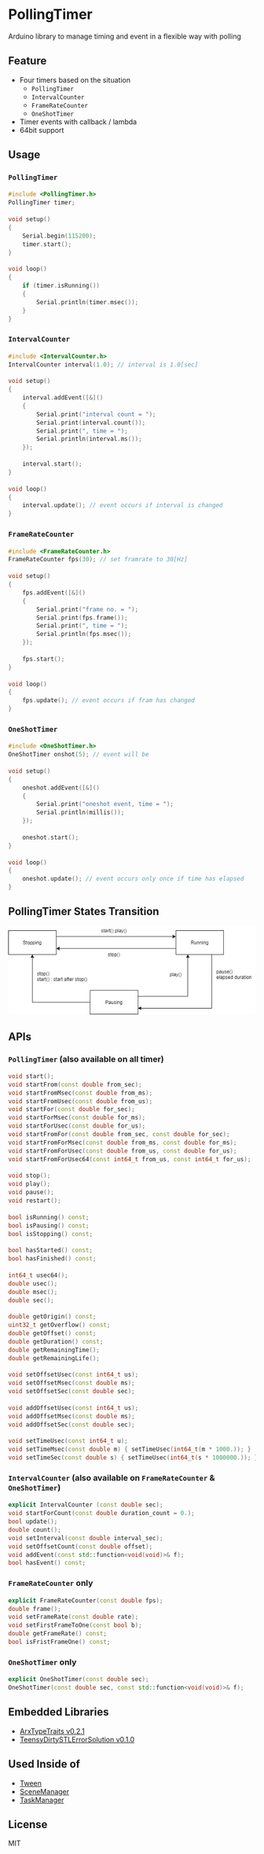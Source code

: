 # PollingTimer

Arduino library to manage timing and event in a flexible way with polling


## Feature

- Four timers based on the situation
  - `PollingTimer`
  - `IntervalCounter`
  - `FrameRateCounter`
  - `OneShotTimer`
- Timer events with callback / lambda
- 64bit support


## Usage

### `PollingTimer`

``` C++
#include <PollingTimer.h>
PollingTimer timer;

void setup()
{
    Serial.begin(115200);
    timer.start();
}

void loop()
{
    if (timer.isRunning())
    {
        Serial.println(timer.msec());
    }
}
```

### `IntervalCounter`

``` C++
#include <IntervalCounter.h>
IntervalCounter interval(1.0); // interval is 1.0[sec]

void setup()
{
    interval.addEvent([&]()
    {
        Serial.print("interval count = ");
        Serial.print(interval.count());
        Serial.print(", time = ");
        Serial.println(interval.ms());
    });

    interval.start();
}

void loop()
{
    interval.update(); // event occurs if interval is changed
}
```

### `FrameRateCounter`

``` C++
#include <FrameRateCounter.h>
FrameRateCounter fps(30); // set framrate to 30[Hz]

void setup()
{
    fps.addEvent([&]()
    {
        Serial.print("frame no. = ");
        Serial.print(fps.frame());
        Serial.print(", time = ");
        Serial.println(fps.msec());
    });

    fps.start();
}

void loop()
{
    fps.update(); // event occurs if fram has changed
}
```

### `OneShotTimer`

``` C++
#include <OneShotTimer.h>
OneShotTimer onshot(5); // event will be

void setup()
{
    oneshot.addEvent([&]()
    {
        Serial.print("oneshot event, time = ");
        Serial.println(millis());
    });

    oneshot.start();
}

void loop()
{
    oneshot.update(); // event occurs only once if time has elapsed
}
```


## PollingTimer States Transition

![](resources/pollingtimer_states.jpg)


## APIs

### `PollingTimer` (also available on all timer)

``` C++
void start();
void startFrom(const double from_sec);
void startFromMsec(const double from_ms);
void startFromUsec(const double from_us);
void startFor(const double for_sec);
void startForMsec(const double for_ms);
void startForUsec(const double for_us);
void startFromFor(const double from_sec, const double for_sec);
void startFromForMsec(const double from_ms, const double for_ms);
void startFromForUsec(const double from_us, const double for_us);
void startFromForUsec64(const int64_t from_us, const int64_t for_us);

void stop();
void play();
void pause();
void restart();

bool isRunning() const;
bool isPausing() const;
bool isStopping() const;

bool hasStarted() const;
bool hasFinished() const;

int64_t usec64();
double usec();
double msec();
double sec();

double getOrigin() const;
uint32_t getOverflow() const;
double getOffset() const;
double getDuration() const;
double getRemainingTime();
double getRemainingLife();

void setOffsetUsec(const int64_t us);
void setOffsetMsec(const double ms);
void setOffsetSec(const double sec);

void addOffsetUsec(const int64_t us);
void addOffsetMsec(const double ms);
void addOffsetSec(const double sec);

void setTimeUsec(const int64_t u);
void setTimeMsec(const double m) { setTimeUsec(int64_t(m * 1000.)); }
void setTimeSec(const double s) { setTimeUsec(int64_t(s * 1000000.)); }
```

### `IntervalCounter`  (also available on `FrameRateCounter` & `OneShotTimer`)

``` C++
explicit IntervalCounter (const double sec);
void startForCount(const double duration_count = 0.);
bool update();
double count();
void setInterval(const double interval_sec);
void setOffsetCount(const double offset);
void addEvent(const std::function<void(void)>& f);
bool hasEvent() const;
```

### `FrameRateCounter` only

``` C++
explicit FrameRateCounter(const double fps);
double frame();
void setFrameRate(const double rate);
void setFirstFrameToOne(const bool b);
double getFrameRate() const;
bool isFristFrameOne() const;
```

### `OneShotTimer` only

``` C++
explicit OneShotTimer(const double sec);
OneShotTimer(const double sec, const std::function<void(void)>& f);
```

## Embedded Libraries

- [ArxTypeTraits v0.2.1](https://github.com/hideakitai/ArxTypeTraits)
- [TeensyDirtySTLErrorSolution v0.1.0](https://github.com/hideakitai/TeensyDirtySTLErrorSolution)


## Used Inside of

- [Tween](https://github.com/hideakitai/Tween)
- [SceneManager](https://github.com/hideakitai/SceneManager)
- [TaskManager](https://github.com/hideakitai/TaskManager)


## License

MIT
